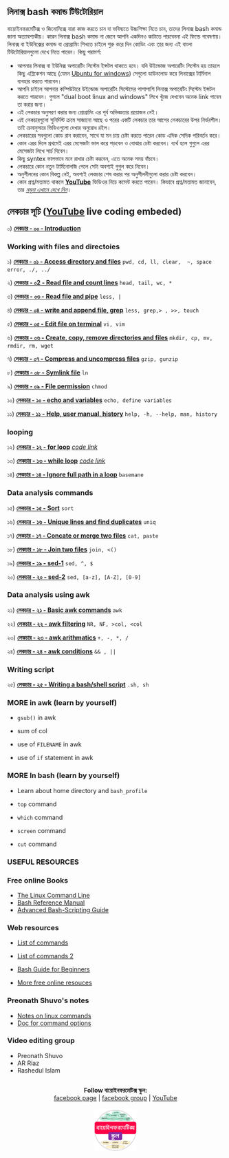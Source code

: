 ## লিনাক্স bash কমান্ড টিউটোরিয়াল

বায়োইনফরমেটিক্স ও জিনোমিক্সে যারা কাজ করতে চান বা ভবিষ্যতে উচ্চশিক্ষা নিতে চান, তাদের লিনাক্স bash কমান্ড জানা অত্যাবশ্যকীয়। কারন লিনাক্স bash কমান্ড না জেনে আপনি একদিনও কাটাতে পারবেননা এই ফিল্ডে গবেষণায়। লিনাক্স বা ইউনিক্সের কমান্ড বা প্রোগ্রামিং শিখতে চাইলে শুরু করে দিন কোডিং এবং তার জন্য এই বাংলা টিউটোরিয়ালগুলো দেখে নিতে পারেন। কিছু পরামর্শ: 

- আপনার লিনাক্স বা ইউনিক্স অপারেটিং সিস্টেম ইন্সটল থাকতে হবে। যদি উইন্ডোজ অপারেটিং সিস্টেম হয় তাহলে কিছু এপ্লিকেশন আছে (যেমন [Ubuntu for windows](https://www.microsoft.com/en-us/p/ubuntu/9nblggh4msv6?activetab=pivot:overviewtab)) সেগুলো ডাউনলোড করে লিনাক্সের টার্মিনাল ব্যবহার করতে পারবেন।
- আপনি চাইলে আপনার কম্পিউটারে উইন্ডোজ অপারেটিং সিস্টেমের পাশাপাশি লিনাক্স অপারেটিং সিস্টেম ইন্সটল করতে পারবেন। গুগলে "dual boot linux and windows" লিখে খুঁজে দেখবেন অনেক link পাবেন তা করার জন্য।  
- এই লেকচার অনুসরণ করার জন্য প্রোগ্রামিং এর পূর্ব অভিজ্ঞতার প্রয়োজন নেই। 
- এই লেকচারগুলো সুনির্দিস্ট ক্রমে সাজানো আছে ও পরের একটি লেকচার তার আগের লেকচারের উপর নির্ভরশীল। তাই ক্রমানুসারে ভিডিওগুলো দেখার অনুরোধ রইল। 
- লেকচারের সবগুলো কোড রান করাবেন, সাথে যা মন চায় চেষ্টা করতে পারেন কোড এদিক সেদিক পরিবর্তন করে। 
- কোন এরর দিলে প্রথমেই এরর মেসেজটা ভাল করে পড়বেন ও বোঝার চেষ্টা করবেন। ব্যর্থ হলে গুগুলে এরর মেসেজটা লিখে সার্চ দিবেন। 
- কিছু syntex ভালভাবে মনে রাখার চেষ্টা করবেন, এতে অনেক সময় বাঁচবে। 
- লেকচারে কোন নতুন টার্মিনোলজি পেলে সেটা অবশ্যই গুগুল করে নিবেন। 
- অনুশীলনের কোন বিকল্প নেই, অবশ্যই লেকচার শেষ করার পর অনুশীলনীগুলো করার চেষ্টা করবেন। 
- কোন প্রশ্ন/মতামত থাকলে [__YouTube__](https://www.youtube.com/channel/UCm-8CdrvGi2SjLEOUSCztIg?view_as=subscriber) ভিডিওর নিচে কমেন্ট করতে পারেন। কিভাবে প্রশ্ন/মতামত জানাবেন, তার [_নমুনা এখানে দেখে নিন_](https://github.com/Rashedul/R-Tutorials/blob/master/files/AskQuestion.md)। 


## লেকচার  সূচি ([__YouTube__](https://www.youtube.com/watch?v=nueX5Q3vqUE&list=PLwFiXZvdEO5L_e9SxzDdKJSUCEc7HjCeZ) live coding embeded)
 

০)  [__লেকচার - ০০ - Introduction__](https://youtu.be/nueX5Q3vqUE)

### Working with files and directoies

১)  [__লেকচার - ০১ - Access directory and files__](https://youtu.be/KaO2s8zwfl4) `pwd, cd, ll, clear,  ~, space error, ./, ../`

২)  [__লেকচার - ০2 - Read file and count lines__](https://youtu.be/Me5YVAKdTD8) `head, tail, wc, *`

৩)  [__লেকচার - ০৩ - Read file and pipe__](https://youtu.be/ldGYl_F45MA) `less, |`

৪)  [__লেকচার - ০৪ - write and append file, grep__](https://youtu.be/258nXK95B_0) `less, grep,> , >>, touch`

৫)  [__লেকচার - ০৫ - Edit file on terminal__](https://youtu.be/as3MyptOk-s) `vi, vim`

৬)  [__লেকচার - ০৬ - Create, copy, remove directories and files__](https://youtu.be/8XRB4ox0uVc) `mkdir, cp, mv, rmdir, rm, wget`

৭)  [__লেকচার - ০৭ - Compress and uncompress files__](https://youtu.be/tlqG3YpK7q4) `gzip, gunzip`

৮)  [__লেকচার - ০৮ - Symlink file__](https://youtu.be/OJMIGE9tcL8) `ln`

৯)  [__লেকচার - ০৯ - File permission__](https://youtu.be/diQ3gGbQlO8) `chmod`

১০)  [__লেকচার - ১০ - echo and variables__](https://youtu.be/4VkDcsUSHWY) `echo, define variables`

১১)  [__লেকচার - ১১ - Help, user manual, history__](https://youtu.be/lzyzm3poaYA) `help, -h, --help, man, history`


### looping

১২)  [__লেকচার - ১২ - for loop__](https://youtu.be/uzQoYWXgf6k) [_code link_](https://github.com/Rashedul/Linux-for-Genomics-Bangla-Tutorial/blob/master/scripts/Lec-12.sh)

১৩)  [__লেকচার - ১৩ - while loop__](https://youtu.be/2M_s3SW_4K8) [_code link_](https://github.com/Rashedul/Linux-for-Genomics-Bangla-Tutorial/blob/master/scripts/Lec-13.sh)

১৪)  [__লেকচার - ১৪ - Ignore full path in a loop__](https://youtu.be/_SFMlK_LIqM) `basemane`


### Data analysis commands

১৫)  [__লেকচার - ১৫ - Sort__](https://youtu.be/pQAUIEjjUpo) `sort`

১৬)  [__লেকচার - ১৬ - Unique lines and find duplicates__](https://youtu.be/VU675Zqf-mo) `uniq`

১৭)  [__লেকচার - ১৭ - Concate or merge two files__](https://youtu.be/CyoIXwTiSXg) `cat, paste`

১৮)  [__লেকচার - ১৮ - Join two files__](https://youtu.be/znKe7FzYB-4) `join, <()`

১৯)  [__লেকচার - ১৯ - sed-1__](https://youtu.be/bMXa_lk75xY) `sed, ^, $`

২০)  [__লেকচার - ২০ - sed-2__](https://youtu.be/ATvuFLQuhvc) `sed, [a-z], [A-Z], [0-9]`


### Data analysis using awk 

২১)  [__লেকচার - ২১ - Basic awk commands__](https://youtu.be/pyz4FL7e65E) `awk`

২২)  [__লেকচার - ২২ - awk filtering__](https://youtu.be/9GARrLbFQsA) `NR, NF, >col, <col`

২৩)  [__লেকচার - ২৩ - awk arithmatics__](https://youtu.be/-GFyp0Ktkms) `+, -, *, /`

২৪)  [__লেকচার - ২৪ - awk conditions__](https://youtu.be/XuwrecKYUno) `&& , ||`


### Writing script 

২৫)  [__লেকচার - ২৫ - Writing a bash/shell script__](https://github.com/Rashedul/Linux-for-Genomics-Bangla-Tutorial/blob/master/scripts/Lec-25.sh) `.sh, sh`


### MORE in awk (learn by yourself)

- `gsub()` in awk

- sum of col

- use of `FILENAME` in awk

- use of `if` statement in awk


### MORE In bash (learn by yourself)

- Learn about home directory and `bash_profile`    

- `top` command

- `which` command

- `screen` command

- `cut` command


### USEFUL RESOURCES


### Free online Books

- [The Linux Command Line](http://linuxcommand.org/tlcl.php)
- [Bash Reference Manual](https://www.gnu.org/software/bash/manual/bash.html#What-is-Bash_003f)
- [Advanced Bash-Scripting Guide](http://tldp.org/LDP/abs/abs-guide.pdf)


### Web resources

- [List of commands](https://courses.cs.washington.edu/courses/cse390a/14au/bash.html)

- [List of commands 2](https://genome.sph.umich.edu/wiki/Basic_Linux_Intro)

- [Bash Guide for Beginners](https://www.tldp.org/LDP/Bash-Beginners-Guide/html/)

- [More free online resouces](https://www.linuxlinks.com/excellent-free-books-learn-bash/)


### Preonath Shuvo's notes

- [Notes on linux commands](https://drive.google.com/file/d/1LcI8w1GZYAaZ3LmiW-v8CxoGV6_1zO3D/view?usp=sharing)
- [Doc for command options](https://docs.google.com/document/d/1EULE-NKdmfc4IldIShfKYWtZWFB6LAAi5Zm0PoKdoDE/edit?ts=5ebeff15)

### Video editing group

- Preonath Shuvo
- AR Riaz
- Rashedul Islam

## 

##




<p align="center">
  <b>Follow বায়োইনফরমেটিক্স স্কুল:</b><br>
  <a href="https://www.facebook.com/%E0%A6%AC%E0%A6%BE%E0%A6%AF%E0%A6%BC%E0%A7%8B%E0%A6%87%E0%A6%A8%E0%A6%AB%E0%A6%B0%E0%A6%AE%E0%A7%87%E0%A6%9F%E0%A6%BF%E0%A6%95%E0%A7%8D%E0%A6%B8-%E0%A6%B8%E0%A7%8D%E0%A6%95%E0%A7%81%E0%A6%B2-575599666193690/">facebook page</a> |
  <a href="https://www.facebook.com/groups/390262838074549/">facebook group</a> |
  <a href="https://www.youtube.com/channel/UCm-8CdrvGi2SjLEOUSCztIg?view_as=subscriber">YouTube</a>
  <br><br>
  <img src="./files/logo.png" height="100" width="100">
</p>


